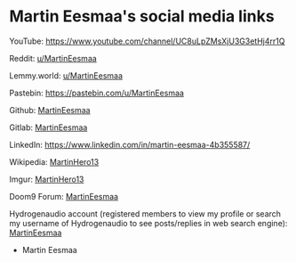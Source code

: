 # Martin Eesmaa's social media links

YouTube: https://www.youtube.com/channel/UC8uLpZMsXjU3G3etHj4rr1Q

Reddit: [u/MartinEesmaa](https://reddit.com/u/MartinEesmaa)

Lemmy.world: [u/MartinEesmaa](https://lemmy.world/u/MartinEesmaa)

Pastebin: https://pastebin.com/u/MartinEesmaa

Github: [MartinEesmaa](https://github.com/MartinEesmaa)

Gitlab: [MartinEesmaa](https://gitlab.com/MartinEesmaa)

LinkedIn: https://www.linkedin.com/in/martin-eesmaa-4b355587/

Wikipedia: [MartinHero13](https://en.wikipedia.org/wiki/User:MartinHero13)

Imgur: [MartinHero13](https://imgur.com/user/MartinHero13)

Doom9 Forum: [MartinEesmaa](https://forum.doom9.org/member.php?u=248978)

Hydrogenaudio account (registered members to view my profile or search my username of Hydrogenaudio to see posts/replies in web search engine): [MartinEesmaa](https://hydrogenaud.io/index.php?action=profile;u=160252)

- Martin Eesmaa
